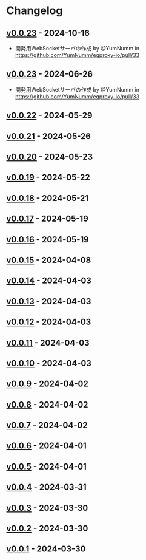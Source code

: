 # Changelog

## [v0.0.23](https://github.com/YumNumm/eqproxy-io/compare/v0.0.22...v0.0.23) - 2024-10-16
- 開発用WebSocketサーバの作成 by @YumNumm in https://github.com/YumNumm/eqproxy-io/pull/33

## [v0.0.23](https://github.com/YumNumm/eqproxy-io/compare/v0.0.22...v0.0.23) - 2024-06-26
- 開発用WebSocketサーバの作成 by @YumNumm in https://github.com/YumNumm/eqproxy-io/pull/33

## [v0.0.22](https://github.com/YumNumm/eqproxy-io/compare/v0.0.21...v0.0.22) - 2024-05-29

## [v0.0.21](https://github.com/YumNumm/eqproxy-io/compare/v0.0.20...v0.0.21) - 2024-05-26

## [v0.0.20](https://github.com/YumNumm/eqproxy-io/compare/v0.0.19...v0.0.20) - 2024-05-23

## [v0.0.19](https://github.com/YumNumm/eqproxy-io/compare/v0.0.18...v0.0.19) - 2024-05-22

## [v0.0.18](https://github.com/YumNumm/eqproxy-io/compare/v0.0.17...v0.0.18) - 2024-05-21

## [v0.0.17](https://github.com/YumNumm/eqproxy-io/compare/v0.0.16...v0.0.17) - 2024-05-19

## [v0.0.16](https://github.com/YumNumm/eqproxy-io/compare/v0.0.15...v0.0.16) - 2024-05-19

## [v0.0.15](https://github.com/YumNumm/eqproxy-io/compare/v0.0.14...v0.0.15) - 2024-04-08

## [v0.0.14](https://github.com/YumNumm/eqproxy-io/compare/v0.0.13...v0.0.14) - 2024-04-03

## [v0.0.13](https://github.com/YumNumm/eqproxy-io/compare/v0.0.12...v0.0.13) - 2024-04-03

## [v0.0.12](https://github.com/YumNumm/eqproxy-io/compare/v0.0.11...v0.0.12) - 2024-04-03

## [v0.0.11](https://github.com/YumNumm/eqproxy-io/compare/v0.0.10...v0.0.11) - 2024-04-03

## [v0.0.10](https://github.com/YumNumm/eqproxy-io/compare/v0.0.9...v0.0.10) - 2024-04-03

## [v0.0.9](https://github.com/YumNumm/eqproxy-io/compare/v0.0.8...v0.0.9) - 2024-04-02

## [v0.0.8](https://github.com/YumNumm/eqproxy-io/compare/v0.0.7...v0.0.8) - 2024-04-02

## [v0.0.7](https://github.com/YumNumm/eqproxy-io/compare/v0.0.6...v0.0.7) - 2024-04-02

## [v0.0.6](https://github.com/YumNumm/eqproxy-io/compare/v0.0.5...v0.0.6) - 2024-04-01

## [v0.0.5](https://github.com/YumNumm/eqproxy-io/compare/v0.0.4...v0.0.5) - 2024-04-01

## [v0.0.4](https://github.com/YumNumm/eqproxy-io/compare/v0.0.3...v0.0.4) - 2024-03-31

## [v0.0.3](https://github.com/YumNumm/eqproxy-io/compare/v0.0.2...v0.0.3) - 2024-03-30

## [v0.0.2](https://github.com/YumNumm/eqproxy-io/compare/v0.0.1...v0.0.2) - 2024-03-30

## [v0.0.1](https://github.com/YumNumm/eqproxy-io/commits/v0.0.1) - 2024-03-30
